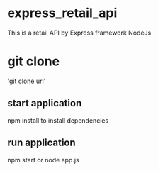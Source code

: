 # express_retail_api
This is a retail API by Express framework NodeJs

# git clone
'git clone url'

## start application
npm install to install dependencies
## run application
npm start or node app.js


